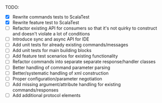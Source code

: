 TODO:
 - [x] Rewrite commands tests to ScalaTest
 - [x] Rewrite feature test to ScalaTest
 - [ ] Refactor existing API for consumers so that it's not quirky to construct and doesn't violate a lot of conditions
 - [ ] Introduce sync and async API for IDE
 - [ ] Add unit tests for already existing commands/messages
 - [ ] Add unit tests for main building blocks
 - [ ] Add feature test scenarios for existing functionality
 - [ ] Refactor commands into separate separate response/handler classes
 - [ ] Better handling of command parameter parsing
 - [ ] Better/systematic handling of xml construction
 - [ ] Proper configuration/parameter negotiation
 - [ ] Add missing argument/attribute handling for existing commands/responses
 - [ ] Add additional protocol elements